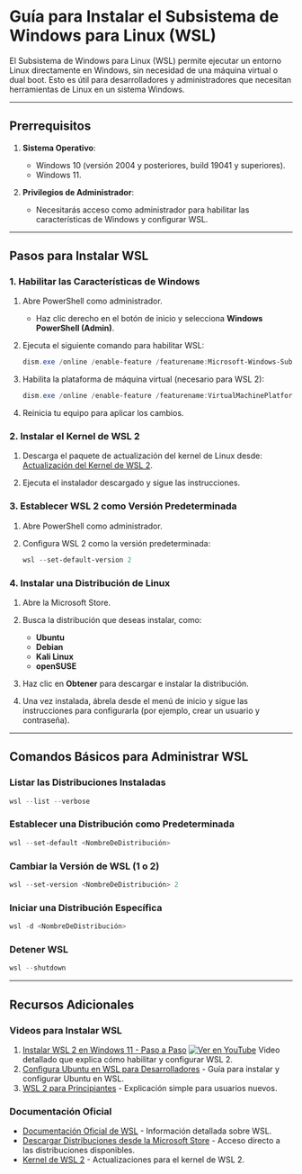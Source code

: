 # Guía para Instalar el Subsistema de Windows para Linux (WSL)

El Subsistema de Windows para Linux (WSL) permite ejecutar un entorno Linux directamente en Windows, sin necesidad de una máquina virtual o dual boot. Esto es útil para desarrolladores y administradores que necesitan herramientas de Linux en un sistema Windows.

---

## Prerrequisitos

1. **Sistema Operativo**:
   - Windows 10 (versión 2004 y posteriores, build 19041 y superiores).
   - Windows 11.

2. **Privilegios de Administrador**:
   - Necesitarás acceso como administrador para habilitar las características de Windows y configurar WSL.

---

## Pasos para Instalar WSL

### 1. Habilitar las Características de Windows

1. Abre PowerShell como administrador.
   - Haz clic derecho en el botón de inicio y selecciona **Windows PowerShell (Admin)**.

2. Ejecuta el siguiente comando para habilitar WSL:
   ```powershell
   dism.exe /online /enable-feature /featurename:Microsoft-Windows-Subsystem-Linux /all /norestart
   ```

3. Habilita la plataforma de máquina virtual (necesario para WSL 2):
   ```powershell
   dism.exe /online /enable-feature /featurename:VirtualMachinePlatform /all /norestart
   ```

4. Reinicia tu equipo para aplicar los cambios.

### 2. Instalar el Kernel de WSL 2

1. Descarga el paquete de actualización del kernel de Linux desde:
   [Actualización del Kernel de WSL 2](https://aka.ms/wsl2kernel).

2. Ejecuta el instalador descargado y sigue las instrucciones.

### 3. Establecer WSL 2 como Versión Predeterminada

1. Abre PowerShell como administrador.

2. Configura WSL 2 como la versión predeterminada:
   ```powershell
   wsl --set-default-version 2
   ```

### 4. Instalar una Distribución de Linux

1. Abre la Microsoft Store.

2. Busca la distribución que deseas instalar, como:
   - **Ubuntu**
   - **Debian**
   - **Kali Linux**
   - **openSUSE**

3. Haz clic en **Obtener** para descargar e instalar la distribución.

4. Una vez instalada, ábrela desde el menú de inicio y sigue las instrucciones para configurarla (por ejemplo, crear un usuario y contraseña).

---

## Comandos Básicos para Administrar WSL

### Listar las Distribuciones Instaladas
```powershell
wsl --list --verbose
```

### Establecer una Distribución como Predeterminada
```powershell
wsl --set-default <NombreDeDistribución>
```

### Cambiar la Versión de WSL (1 o 2)
```powershell
wsl --set-version <NombreDeDistribución> 2
```

### Iniciar una Distribución Específica
```powershell
wsl -d <NombreDeDistribución>
```

### Detener WSL
```powershell
wsl --shutdown
```

---

## Recursos Adicionales

### Videos para Instalar WSL
1. [Instalar WSL 2 en Windows 11 - Paso a Paso](https://youtu.be/uJg5HVzNUN0?si=8otIUlJGsBu8BOyY)
   [![Ver en YouTube](https://img.youtube.com/vi/uJg5HVzNUN0?si=8otIUlJGsBu8BOyY/0.jpg)](https://www.youtube.com/watch?v=uJg5HVzNUN0?si=8otIUlJGsBu8BOyY)
   Video detallado que explica cómo habilitar y configurar WSL 2.
3. [Configura Ubuntu en WSL para Desarrolladores](https://www.youtube.com/watch?v=efgh5678) - Guía para instalar y configurar Ubuntu en WSL.
4. [WSL 2 para Principiantes](https://www.youtube.com/watch?v=ijkl9101) - Explicación simple para usuarios nuevos.

### Documentación Oficial

- [Documentación Oficial de WSL](https://docs.microsoft.com/es-es/windows/wsl/) - Información detallada sobre WSL.
- [Descargar Distribuciones desde la Microsoft Store](https://aka.ms/wslstore) - Acceso directo a las distribuciones disponibles.
- [Kernel de WSL 2](https://aka.ms/wsl2kernel) - Actualizaciones para el kernel de WSL 2.
